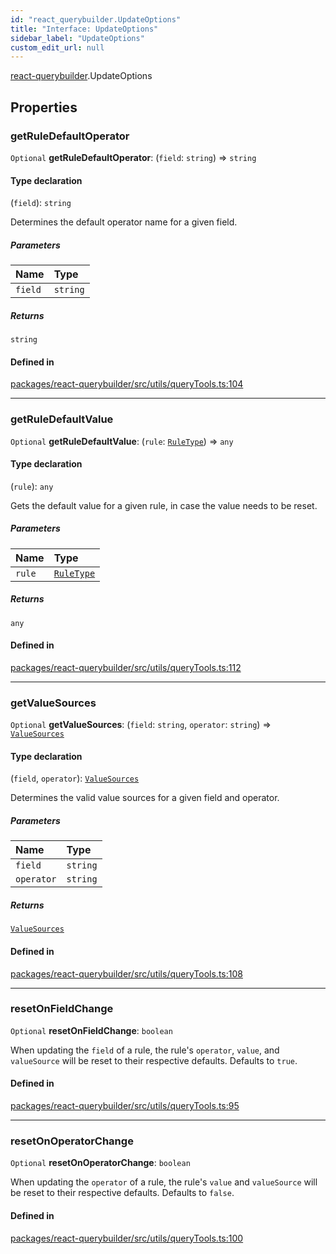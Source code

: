 ```yaml
---
id: "react_querybuilder.UpdateOptions"
title: "Interface: UpdateOptions"
sidebar_label: "UpdateOptions"
custom_edit_url: null
---
```


[react-querybuilder](../modules/react_querybuilder.md).UpdateOptions

## Properties

### getRuleDefaultOperator

 `Optional` **getRuleDefaultOperator**: (`field`: `string`) => `string`

#### Type declaration

(`field`): `string`

Determines the default operator name for a given field.

##### Parameters

| Name | Type |
| :------ | :------ |
| `field` | `string` |

##### Returns

`string`

#### Defined in

[packages/react-querybuilder/src/utils/queryTools.ts:104](https://github.com/react-querybuilder/react-querybuilder/blob/55590db8/packages/react-querybuilder/src/utils/queryTools.ts#L104)

___

### getRuleDefaultValue

 `Optional` **getRuleDefaultValue**: (`rule`: [`RuleType`](../modules/react_querybuilder.md#ruletype)) => `any`

#### Type declaration

(`rule`): `any`

Gets the default value for a given rule, in case the value needs to be reset.

##### Parameters

| Name | Type |
| :------ | :------ |
| `rule` | [`RuleType`](../modules/react_querybuilder.md#ruletype) |

##### Returns

`any`

#### Defined in

[packages/react-querybuilder/src/utils/queryTools.ts:112](https://github.com/react-querybuilder/react-querybuilder/blob/55590db8/packages/react-querybuilder/src/utils/queryTools.ts#L112)

___

### getValueSources

 `Optional` **getValueSources**: (`field`: `string`, `operator`: `string`) => [`ValueSources`](../modules/react_querybuilder.md#valuesources)

#### Type declaration

(`field`, `operator`): [`ValueSources`](../modules/react_querybuilder.md#valuesources)

Determines the valid value sources for a given field and operator.

##### Parameters

| Name | Type |
| :------ | :------ |
| `field` | `string` |
| `operator` | `string` |

##### Returns

[`ValueSources`](../modules/react_querybuilder.md#valuesources)

#### Defined in

[packages/react-querybuilder/src/utils/queryTools.ts:108](https://github.com/react-querybuilder/react-querybuilder/blob/55590db8/packages/react-querybuilder/src/utils/queryTools.ts#L108)

___

### resetOnFieldChange

 `Optional` **resetOnFieldChange**: `boolean`

When updating the `field` of a rule, the rule's `operator`, `value`, and `valueSource`
will be reset to their respective defaults. Defaults to `true`.

#### Defined in

[packages/react-querybuilder/src/utils/queryTools.ts:95](https://github.com/react-querybuilder/react-querybuilder/blob/55590db8/packages/react-querybuilder/src/utils/queryTools.ts#L95)

___

### resetOnOperatorChange

 `Optional` **resetOnOperatorChange**: `boolean`

When updating the `operator` of a rule, the rule's `value` and `valueSource`
will be reset to their respective defaults. Defaults to `false`.

#### Defined in

[packages/react-querybuilder/src/utils/queryTools.ts:100](https://github.com/react-querybuilder/react-querybuilder/blob/55590db8/packages/react-querybuilder/src/utils/queryTools.ts#L100)
